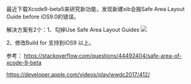 最近下载Xcode9-beta5来研究新功能，发现新建xib会报Safe Area Layout Guide before iOS9.0的错误。

解决方案有2个：1、勾掉Use Safe Area Layout Guides
![](http://upload-images.jianshu.io/upload_images/1648908-0d7b6092c76ef6ad.png?imageMogr2/auto-orient/strip%7CimageView2/2/w/1240)

2、修改Build for 支持到iOS9 以上。

参考：
<https://stackoverflow.com/questions/44492404/safe-area-of-xcode-9-beta>

<https://developer.apple.com/videos/play/wwdc2017/412/>
